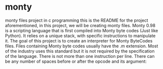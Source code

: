 # monty
monty files project in c programming
this is the README for the project aforementioned, in this project, we will be creating monty files.
Monty 0.98 is a scripting language that is first compiled into Monty byte codes (Just like Python). 
It relies on a unique stack, with specific instructions to manipulate it. 
The goal of this project is to create an interpreter for Monty ByteCodes files.
Files containing Monty byte codes usually have the .m extension.
Most of the industry uses this standard but it is not required by the specification of the language. 
There is not more than one instruction per line. 
There can be any number of spaces before or after the opcode and its argument:
